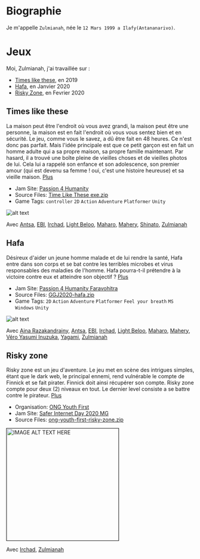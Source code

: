 # Biographie
Je m'appelle `Zulmianah`, née le `12 Mars 1999 a Ilafy(Antananarivo)`. 
# Jeux
Moi, Zulmianah, j'ai travaillée sur :
 - [Times like these](https://globalgamejam.org/2019/games/times-these), en 2019
 - [Hafa](https://globalgamejam.org/2020/games/hafa-4), en Janvier 2020
 - [Risky Zone](https://zulmianah.itch.io/risky-zone), en Fevrier 2020



## Times like these
La maison peut être l'endroit où vous avez grandi, la maison peut être une personne, la maison est en fait l'endroit où vous vous sentez bien et en sécurité. Le jeu, comme vous le savez, a dû être fait en 48 heures. Ce n'est donc pas parfait. Mais l'idée principale est que ce petit garçon est en fait un homme adulte qui a sa propre maison, sa propre famille maintenant. Par hasard, il a trouvé une boîte pleine de vieilles choses et de vieilles photos de lui. Cela lui a rappelé son enfance et son adolescence, son premier amour (qui est devenu sa femme ! oui, c'est une histoire heureuse) et sa vieille maison. [Plus](https://globalgamejam.org/2019/games/times-these)

 - Jam Site: [Passion 4 Humanity](https://globalgamejam.org/2019/jam-sites/passion-humanity)
 - Source Files: [Time Like These exe.zip](https://ggj.s3.amazonaws.com/games/2019/01/176824/exec/C0Uf4/Time%20Like%20These%20exe.zip)
 - Game Tags: `controller` `2D` `Action` `Adventure` `Platformer` `Unity`


![alt text][times-like-these-cinematic-1]

Avec [Antsa](https://globalgamejam.org/users/antsa), [EBI](https://globalgamejam.org/users/ebi), [Irchad](https://globalgamejam.org/users/ebi), [Light Beloo](https://globalgamejam.org/users/light-beloo), [Maharo](https://globalgamejam.org/users/maharo-r), [Mahery](https://globalgamejam.org/users/mahery), [Shinato](https://globalgamejam.org/users/shinato), [Zulmianah](https://globalgamejam.org/users/zulmianah)



## Hafa
Désireux d'aider un jeune homme malade et de lui rendre la santé, Hafa entre dans son corps et se bat contre les terribles microbes et virus responsables des maladies de l'homme. Hafa pourra-t-il prétendre à la victoire contre eux et atteindre son objectif ? [Plus](https://globalgamejam.org/2020/games/hafa-4)

 - Jam Site: [Passion 4 Humanity Faravohitra](https://globalgamejam.org/2020/jam-sites/passion-4-humanity-faravohitra)
 - Source Files: [GGJ2020-hafa.zip](https://ggj.s3.amazonaws.com/games/2020/02/209536/src/b5BVs/GGJ2020-hafa.zip)
 - Game Tags: `2D` `Action` `Adventure` `Platformer` `Feel your breath` `MS Windows` `Unity`

![alt text][hafa-cinematic-1]

Avec [Aina Razakandrainy](https://globalgamejam.org/users/aina-razakandrainy), [Antsa](https://globalgamejam.org/users/antsa), [EBI](https://globalgamejam.org/users/ebi), [Irchad](https://globalgamejam.org/users/ebi), [Light Beloo](https://globalgamejam.org/users/light-beloo), [Maharo](https://globalgamejam.org/users/maharo-r), [Mahery](https://globalgamejam.org/users/mahery), [Véro Yasumi Inuzuka](https://globalgamejam.org/users/v%C3%A9ro-yasumi-inuzuka), [Yagami](https://globalgamejam.org/users/yagami), [Zulmianah](https://globalgamejam.org/users/zulmianah)


## Risky zone
Risky zone est un jeu d'aventure. Le jeu met en scène des intrigues simples, étant que le dark web, le principal ennemi, rend vulnérable le compte de Finnick et se fait pirater. Finnick doit ainsi récupérer son compte. Risky zone compte pour deux (2) niveaux en tout. Le dernier level consiste a se battre contre le pirateur. [Plus](https://zulmianah.itch.io/risky-zone)

 - Organisation: [ONG Youth First](https://youthfirst.itch.io/)
 - Jam Site: [Safer Internet Day 2020 MG](https://itch.io/jam/safer-internet-day-2020-mg?fbclid=IwAR0ov3AcyFf-Bpg-TOKkVteCiVM21tnMuq9Fh1Dk8Yl3CyXhHq1KZw4zI8c)
 - Source Files: [ong-youth-first-risky-zone.zip](https://drive.google.com/uc?export=download&confirm=P4BJ&id=1uC90TS0LSmBtZ9bekTnOfGNNWqV09s6p)

<a href="http://www.youtube.com/watch?feature=player_embedded&v=6gcWJXfsrlQ
" target="_blank"><img src="https://img.itch.zone/aW1hZ2UvNTc2OTczLzMwNDc0MTgucG5n/347x500/xqKbyk.png" 
alt="IMAGE ALT TEXT HERE" width="300" height="300" border="1" /></a>

Avec [Irchad](https://globalgamejam.org/users/ebi), [Zulmianah](https://globalgamejam.org/users/zulmianah)

[times-like-these-cinematic-1]: https://img.itch.zone/aW1nLzMzNDg4MDcucG5n/original/zzEo4U.png "times-like-these-cinematic-1.png"
[hafa-cinematic-1]: https://img.itch.zone/aW1nLzMzNDg4NTQucG5n/347x500/6b6RRY.png "hafa-cinematic-1.png"
